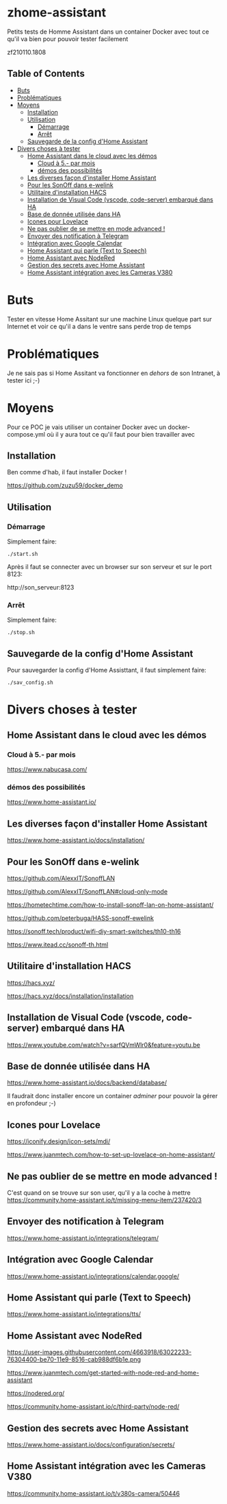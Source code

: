 # zhome-assistant
Petits tests de Homme Assistant dans un container Docker avec tout ce qu'il va bien pour pouvoir tester facilement

zf210110.1808



<!-- TOC titleSize:2 tabSpaces:2 depthFrom:1 depthTo:6 withLinks:1 updateOnSave:1 orderedList:0 skip:1 title:1 charForUnorderedList:* -->
## Table of Contents
* [Buts](#buts)
* [Problématiques](#problématiques)
* [Moyens](#moyens)
  * [Installation](#installation)
  * [Utilisation](#utilisation)
    * [Démarrage](#démarrage)
    * [Arrêt](#arrêt)
  * [Sauvegarde de la config d'Home Assistant](#sauvegarde-de-la-config-dhome-assistant)
* [Divers choses à tester](#divers-choses-à-tester)
  * [Home Assistant dans le cloud avec les démos](#home-assistant-dans-le-cloud-avec-les-démos)
    * [Cloud à 5.- par mois](#cloud-à-5--par-mois)
    * [démos des possibilités](#démos-des-possibilités)
  * [Les diverses façon d'installer Home Assistant](#les-diverses-façon-dinstaller-home-assistant)
  * [Pour les SonOff dans e-welink](#pour-les-sonoff-dans-e-welink)
  * [Utilitaire d'installation HACS](#utilitaire-dinstallation-hacs)
  * [Installation de Visual Code (vscode, code-server) embarqué dans HA](#installation-de-visual-code-vscode-code-server-embarqué-dans-ha)
  * [Base de donnée utilisée dans HA](#base-de-donnée-utilisée-dans-ha)
  * [Icones pour Lovelace](#icones-pour-lovelace)
  * [Ne pas oublier de se mettre en mode advanced !](#ne-pas-oublier-de-se-mettre-en-mode-advanced-)
  * [Envoyer des notification à Telegram](#envoyer-des-notification-à-telegram)
  * [Intégration avec Google Calendar](#intégration-avec-google-calendar)
  * [Home Assistant qui parle (Text to Speech)](#home-assistant-qui-parle-text-to-speech)
  * [Home Assistant avec NodeRed](#home-assistant-avec-nodered)
  * [Gestion des secrets avec Home Assistant](#gestion-des-secrets-avec-home-assistant)
  * [Home Assistant intégration avec les Cameras V380](#home-assistant-intégration-avec-les-cameras-v380)
<!-- /TOC -->


# Buts
Tester en vitesse Home Assitant sur une machine Linux quelque part sur Internet et voir ce qu'il a dans le ventre sans perde trop de temps


# Problématiques
Je ne sais pas si Home Assitant va fonctionner en *dehors* de son Intranet, à tester ici ;-)


# Moyens
Pour ce POC je vais utiliser un container Docker avec un docker-compose.yml où il y aura tout ce qu'il faut pour bien travailler avec


## Installation
Ben comme d'hab, il faut installer Docker !

https://github.com/zuzu59/docker_demo


## Utilisation
### Démarrage
Simplement faire:
```
./start.sh
```

Après il faut se connecter avec un browser sur son serveur et sur le port 8123:

http://son_serveur:8123


### Arrêt
Simplement faire:
```
./stop.sh
```

## Sauvegarde de la config d'Home Assistant
Pour sauvegarder la config d'Home Assisttant, il faut simplement faire:
```
./sav_config.sh
```


# Divers choses à tester
## Home Assistant dans le cloud avec les démos
### Cloud à 5.- par mois
https://www.nabucasa.com/

### démos des possibilités
https://www.home-assistant.io/


## Les diverses façon d'installer Home Assistant
https://www.home-assistant.io/docs/installation/


## Pour les SonOff dans e-welink
https://github.com/AlexxIT/SonoffLAN

https://github.com/AlexxIT/SonoffLAN#cloud-only-mode

https://hometechtime.com/how-to-install-sonoff-lan-on-home-assistant/

https://github.com/peterbuga/HASS-sonoff-ewelink

https://sonoff.tech/product/wifi-diy-smart-switches/th10-th16

https://www.itead.cc/sonoff-th.html


## Utilitaire d'installation HACS
https://hacs.xyz/

https://hacs.xyz/docs/installation/installation


## Installation de Visual Code (vscode, code-server) embarqué dans HA
https://www.youtube.com/watch?v=sarfQVmWlr0&feature=youtu.be


## Base de donnée utilisée dans HA
https://www.home-assistant.io/docs/backend/database/

Il faudrait donc installer encore un container *adminer* pour pouvoir la gérer en profondeur ;-)


## Icones pour Lovelace
https://iconify.design/icon-sets/mdi/

https://www.juanmtech.com/how-to-set-up-lovelace-on-home-assistant/


## Ne pas oublier de se mettre en mode advanced !
C'est quand on se trouve sur son user, qu'il y a la coche à mettre
https://community.home-assistant.io/t/missing-menu-item/237420/3


## Envoyer des notification à Telegram
https://www.home-assistant.io/integrations/telegram/


## Intégration avec Google Calendar
https://www.home-assistant.io/integrations/calendar.google/


## Home Assistant qui parle (Text to Speech)
https://www.home-assistant.io/integrations/tts/


## Home Assistant avec NodeRed
https://user-images.githubusercontent.com/4663918/63022233-76304400-be70-11e9-8516-cab988df6b1e.png

https://www.juanmtech.com/get-started-with-node-red-and-home-assistant

https://nodered.org/

https://community.home-assistant.io/c/third-party/node-red/


## Gestion des secrets avec Home Assistant
https://www.home-assistant.io/docs/configuration/secrets/


## Home Assistant intégration avec les Cameras V380
https://community.home-assistant.io/t/v380s-camera/50446
